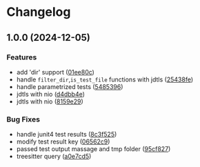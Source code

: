 # Changelog

## 1.0.0 (2024-12-05)


### Features

* add 'dir' support ([01ee80c](https://github.com/atm1020/neotest-jdtls/commit/01ee80cf88cf5a9c2511d10301742fc47f69d13f))
* handle `filter_dir`,`is_test_file` functions  with jdtls ([25438fe](https://github.com/atm1020/neotest-jdtls/commit/25438fe69aa2e168bd8594d6320d56404fcd10b5))
* handle parametrized tests ([5485396](https://github.com/atm1020/neotest-jdtls/commit/548539665409c05607e9166872dc9472531bf725))
* jdtls with nio ([d4dbb4e](https://github.com/atm1020/neotest-jdtls/commit/d4dbb4e27f56444def3dc7771ef4fedd3ddbe17c))
* jdtls with nio ([8159e29](https://github.com/atm1020/neotest-jdtls/commit/8159e29a163c9dc64ee1b1ce2d3b687bce14b277))


### Bug Fixes

* handle junit4 test results ([8c3f525](https://github.com/atm1020/neotest-jdtls/commit/8c3f5257dbd7a793f7e3450f9c70a97ab9132ac3))
* modify test result key ([06562c9](https://github.com/atm1020/neotest-jdtls/commit/06562c9aafa73f97c6fba88d3c9860de1a66b916))
* passed test output massage and tmp folder ([95cf827](https://github.com/atm1020/neotest-jdtls/commit/95cf827219335f6e652c66d98131a89bc05b0f97))
* treesitter query ([a0e7cd5](https://github.com/atm1020/neotest-jdtls/commit/a0e7cd5a3932f51e5940f795929de50ffc3b5f49))
